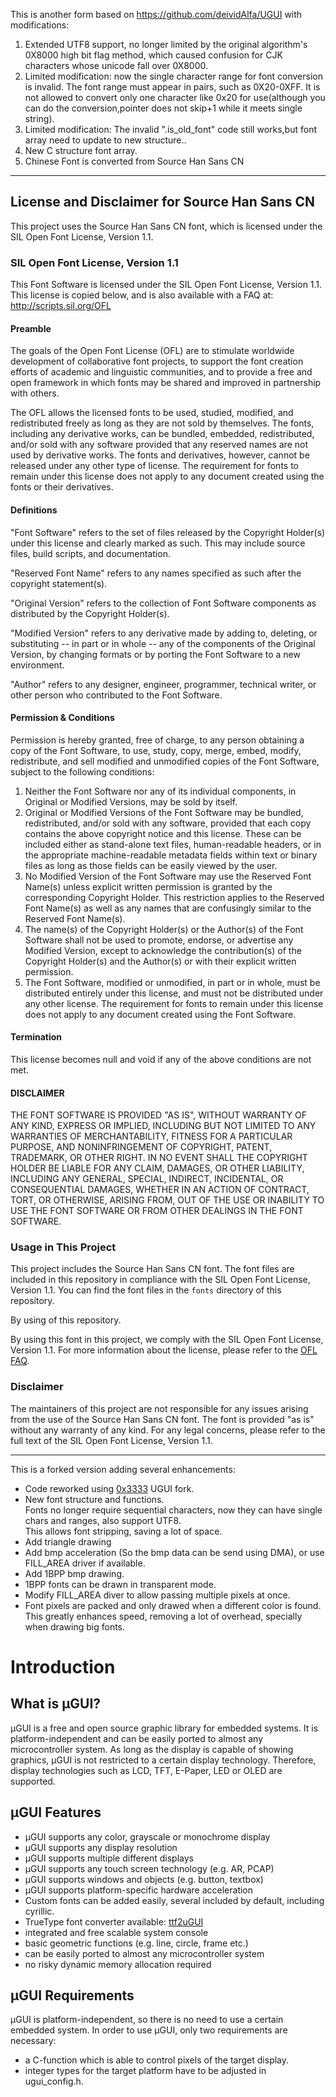 This is another form based on https://github.com/deividAlfa/UGUI with modifications:
1. Extended UTF8 support, no longer limited by the original algorithm's 0X8000 high bit flag method, which caused confusion for CJK characters whose unicode fall over 0X8000.
2. Limited modification: now the single character range for font conversion is invalid. The font range must appear in pairs, such as 0X20-0XFF. It is not allowed to convert only one character like 0x20 for use(although you can do the conversion,pointer does not skip+1 while it meets single string).
3. Limited modification: The invalid ".is_old_font" code still works,but font array need to update to new structure..
4. New C structure font array.
5. Chinese Font is converted from Source Han Sans CN

------------------------------------------------------------------------------------------------
## License and Disclaimer for Source Han Sans CN

This project uses the Source Han Sans CN font, which is licensed under the SIL Open Font License, Version 1.1.

### SIL Open Font License, Version 1.1

This Font Software is licensed under the SIL Open Font License, Version 1.1. This license is copied below, and is also available with a FAQ at: http://scripts.sil.org/OFL

#### Preamble

The goals of the Open Font License (OFL) are to stimulate worldwide development of collaborative font projects, to support the font creation efforts of academic and linguistic communities, and to provide a free and open framework in which fonts may be shared and improved in partnership with others.

The OFL allows the licensed fonts to be used, studied, modified, and redistributed freely as long as they are not sold by themselves. The fonts, including any derivative works, can be bundled, embedded, redistributed, and/or sold with any software provided that any reserved names are not used by derivative works. The fonts and derivatives, however, cannot be released under any other type of license. The requirement for fonts to remain under this license does not apply to any document created using the fonts or their derivatives.

#### Definitions

"Font Software" refers to the set of files released by the Copyright Holder(s) under this license and clearly marked as such. This may include source files, build scripts, and documentation.

"Reserved Font Name" refers to any names specified as such after the copyright statement(s).

"Original Version" refers to the collection of Font Software components as distributed by the Copyright Holder(s).

"Modified Version" refers to any derivative made by adding to, deleting, or substituting -- in part or in whole -- any of the components of the Original Version, by changing formats or by porting the Font Software to a new environment.

"Author" refers to any designer, engineer, programmer, technical writer, or other person who contributed to the Font Software.

#### Permission & Conditions

Permission is hereby granted, free of charge, to any person obtaining a copy of the Font Software, to use, study, copy, merge, embed, modify, redistribute, and sell modified and unmodified copies of the Font Software, subject to the following conditions:

1. Neither the Font Software nor any of its individual components, in Original or Modified Versions, may be sold by itself.
2. Original or Modified Versions of the Font Software may be bundled, redistributed, and/or sold with any software, provided that each copy contains the above copyright notice and this license. These can be included either as stand-alone text files, human-readable headers, or in the appropriate machine-readable metadata fields within text or binary files as long as those fields can be easily viewed by the user.
3. No Modified Version of the Font Software may use the Reserved Font Name(s) unless explicit written permission is granted by the corresponding Copyright Holder. This restriction applies to the Reserved Font Name(s) as well as any names that are confusingly similar to the Reserved Font Name(s).
4. The name(s) of the Copyright Holder(s) or the Author(s) of the Font Software shall not be used to promote, endorse, or advertise any Modified Version, except to acknowledge the contribution(s) of the Copyright Holder(s) and the Author(s) or with their explicit written permission.
5. The Font Software, modified or unmodified, in part or in whole, must be distributed entirely under this license, and must not be distributed under any other license. The requirement for fonts to remain under this license does not apply to any document created using the Font Software.

#### Termination

This license becomes null and void if any of the above conditions are not met.

#### DISCLAIMER

THE FONT SOFTWARE IS PROVIDED "AS IS", WITHOUT WARRANTY OF ANY KIND, EXPRESS OR IMPLIED, INCLUDING BUT NOT LIMITED TO ANY WARRANTIES OF MERCHANTABILITY, FITNESS FOR A PARTICULAR PURPOSE, AND NONINFRINGEMENT OF COPYRIGHT, PATENT, TRADEMARK, OR OTHER RIGHT. IN NO EVENT SHALL THE COPYRIGHT HOLDER BE LIABLE FOR ANY CLAIM, DAMAGES, OR OTHER LIABILITY, INCLUDING ANY GENERAL, SPECIAL, INDIRECT, INCIDENTAL, OR CONSEQUENTIAL DAMAGES, WHETHER IN AN ACTION OF CONTRACT, TORT, OR OTHERWISE, ARISING FROM, OUT OF THE USE OR INABILITY TO USE THE FONT SOFTWARE OR FROM OTHER DEALINGS IN THE FONT SOFTWARE.

### Usage in This Project

This project includes the Source Han Sans CN font. The font files are included in this repository in compliance with the SIL Open Font License, Version 1.1. You can find the font files in the `fonts` directory of this repository.

By using of this repository.

By using this font in this project, we comply with the SIL Open Font License, Version 1.1. For more information about the license, please refer to the [OFL FAQ](http://scripts.sil.org/OFL-FAQ).

### Disclaimer

The maintainers of this project are not responsible for any issues arising from the use of the Source Han Sans CN font. The font is provided "as is" without any warranty of any kind. For any legal concerns, please refer to the full text of the SIL Open Font License, Version 1.1.

------------------------------------------------------------------------------------------------

This is a forked version adding several enhancements:<br>
- Code reworked using [0x3333](https://github.com/0x3333/UGUI) UGUI fork.
- New font structure and functions.<br>
Fonts no longer require sequential characters, now they can have single chars and ranges, also support UTF8.<br>
This allows font stripping, saving a lot of space.<br>
- Add triangle drawing
- Add bmp acceleration (So the bmp data can be send using DMA), or use FILL_AREA driver if available.<br>
- Add 1BPP bmp drawing.
- 1BPP fonts can be drawn in transparent mode.<br>
- Modify FILL_AREA diver to allow passing multiple pixels at once.
- Font pixels are packed and only drawed when a different color is found.<br>
  This greatly enhances speed, removing a lot of overhead, specially when drawing big fonts.<br>



# Introduction
## What is µGUI?
µGUI is a free and open source graphic library for embedded systems. It is platform-independent
and can be easily ported to almost any microcontroller system. As long as the display is capable
of showing graphics, µGUI is not restricted to a certain display technology. Therefore, display
technologies such as LCD, TFT, E-Paper, LED or OLED are supported.

## µGUI Features
* µGUI supports any color, grayscale or monochrome display
* µGUI supports any display resolution
* µGUI supports multiple different displays
* µGUI supports any touch screen technology (e.g. AR, PCAP)
* µGUI supports windows and objects (e.g. button, textbox)
* µGUI supports platform-specific hardware acceleration
* Custom fonts can be added easily, several included by default, including cyrillic.
* TrueType font converter available: [ttf2uGUI](https://github.com/deividalfa/ttf2ugui)
* integrated and free scalable system console
* basic geometric functions (e.g. line, circle, frame etc.)
* can be easily ported to almost any microcontroller system
* no risky dynamic memory allocation required

## µGUI Requirements
µGUI is platform-independent, so there is no need to use a certain embedded system. In order to
use µGUI, only two requirements are necessary:
* a C-function which is able to control pixels of the target display.
* integer types for the target platform have to be adjusted in ugui_config.h.
